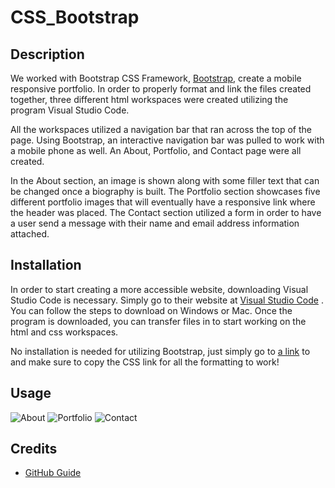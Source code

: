 # CSS_Bootstrap

## Description

We worked with Bootstrap CSS Framework, [Bootstrap](https://getbootstrap.com/), create a mobile responsive portfolio. In order to properly format and link the files created together, three different html workspaces were created utilizing the program Visual Studio Code. 

All the workspaces utilized a navigation bar that ran across the top of the page. Using Bootstrap, an interactive navigation bar was pulled to work with a mobile phone as well. An About, Portfolio, and Contact page were all created. 

In the About section, an image is shown along with some filler text that can be changed once a biography is built. The Portfolio section showcases five different portfolio images that will eventually have a responsive link where the header was placed. The Contact section utilized a form in order to have a user send a message with their name and email address information attached.

## Installation

In order to start creating a more accessible website, downloading Visual Studio Code is necessary. Simply go to their website at [Visual Studio Code](https://code.visualstudio.com/) . You can follow the steps to download on Windows or Mac. Once the program is downloaded, you can transfer files in to start working on the html and css workspaces.

No installation is needed for utilizing Bootstrap, just simply go to [a link](https://getbootstrap.com/) to and make sure to copy the CSS link for all the formatting to work!

## Usage

![About](C:\Users\jacki\Documents\UCF\Homework\02-CSS-Bootstrap\instructions\Assets\Images\About.png)
![Portfolio](C:\Users\jacki\Documents\UCF\Homework\02-CSS-Bootstrap\instructions\Assets\Images\Portfolio.png)
![Contact](C:\Users\jacki\Documents\UCF\Homework\02-CSS-Bootstrap\instructions\Assets\Images\Contact.png)

## Credits

* [GitHub Guide](https://guides.github.com/features/mastering-markdown/)


